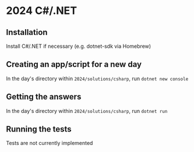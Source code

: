 # 2024 C#/.NET

## Installation

Install C#/.NET if necessary (e.g. dotnet-sdk via Homebrew)

## Creating an app/script for a new day

In the day's directory within `2024/solutions/csharp`, run `dotnet new console`

## Getting the answers

In the day's directory within `2024/solutions/csharp`, run `dotnet run`

## Running the tests

Tests are not currently implemented
